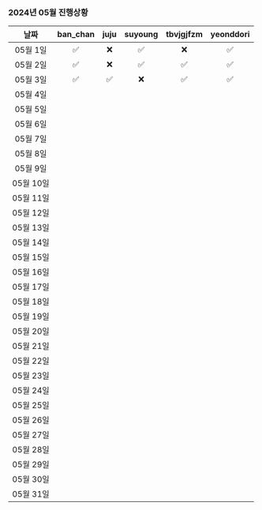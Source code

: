 ### 2024년 05월 진행상황
| 날짜 | ban_chan | juju | suyoung | tbvjgjfzm | yeonddori |
|:---:|:---:|:---:|:---:|:---:|:---:|
| 05월 1일 | ✅ | ❌ | ✅ | ❌ | ✅ |
| 05월 2일 | ✅ | ❌ | ✅ | ✅ | ✅ |
| 05월 3일 | ✅ | ✅ | ❌ | ✅ | ✅ |
| 05월 4일 | | | | | |
| 05월 5일 | | | | | |
| 05월 6일 | | | | | |
| 05월 7일 | | | | | |
| 05월 8일 | | | | | |
| 05월 9일 | | | | | |
| 05월 10일 | | | | | |
| 05월 11일 | | | | | |
| 05월 12일 | | | | | |
| 05월 13일 | | | | | |
| 05월 14일 | | | | | |
| 05월 15일 | | | | | |
| 05월 16일 | | | | | |
| 05월 17일 | | | | | |
| 05월 18일 | | | | | |
| 05월 19일 | | | | | |
| 05월 20일 | | | | | |
| 05월 21일 | | | | | |
| 05월 22일 | | | | | |
| 05월 23일 | | | | | |
| 05월 24일 | | | | | |
| 05월 25일 | | | | | |
| 05월 26일 | | | | | |
| 05월 27일 | | | | | |
| 05월 28일 | | | | | |
| 05월 29일 | | | | | |
| 05월 30일 | | | | | |
| 05월 31일 | | | | | |

